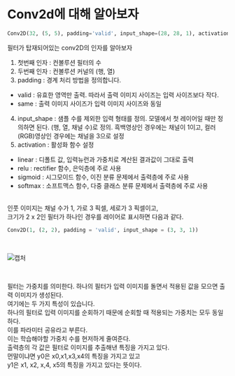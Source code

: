 # Conv2d에 대해 알아보자

```python
Conv2D(32, (5, 5), padding='valid', input_shape=(28, 28, 1), activation='relu')
```
필터가 탑재되어있는 conv2D의 인자를 알아보자 </br>
1. 첫번째 인자 : 컨볼루션 필터의 수</br>
2. 두번째 인자 : 컨볼루션 커널의 (행, 열)</br>
3. padding : 경계 처리 방법을 정의합니다.
  * valid : 유효한 영역만 출력. 따라서 출력 이미지 사이즈는 입력 사이즈보다 작다.
  * same : 출력 이미지 사이즈가 입력 이미지 사이즈와 동일
4. input_shape : 샘플 수를 제외한 입력 형태를 정의. 모델에서 첫 레이어일 때만 정의하면 된다. 
(행, 열, 채널 수)로 정의. 흑백영상인 경우에는 채널이 1이고, 컬러(RGB)영상인 경우에는 채널을 3으로 설정
5. activation : 활성화 함수 설정
  * linear : 디폴트 값, 입력뉴런과 가중치로 계산된 결과값이 그대로 출력
  * relu : rectifier 함수, 은익층에 주로 사용
  * sigmoid : 시그모이드 함수, 이진 분류 문제에서 출력층에 주로 사용
  * softmax : 소프트맥스 함수, 다중 클래스 분류 문제에서 출력층에 주로 사용
</br>
인풋 이미지는 채널 수가 1, 가로 3 픽셀, 세로가 3 픽셀이고, </br>
크기가 2 x 2인 필터가 하나인 경우를 레이어로 표시하면 다음과 같다. </br>

```python
Conv2D(1, (2, 2), padding = 'valid', input_shape = (3, 3, 1))
```
</br>

![캡처](https://user-images.githubusercontent.com/43857226/67059659-e9b64080-f194-11e9-9553-efb48ada5e37.JPG)

</br>

필터는 가중치를 의미한다. 하나의 필터가 입력 이미지를 돌면서 적용된 값을 모으면 출력 이미지가 생성된다.</br> 
여기에는 두 가지 특성이 있습니다.</br>
하나의 필터로 입력 이미지를 순회하기 때문에 순회할 때 적용되는 가중치는 모두 동일하다. </br>
이를 파라미터 공유라고 부른다. </br>
이는 학습해야할 가중치 수를 현저하게 줄여준다.</br>
출력층의 각 값은 필터로 이미지를 추출해낸 특징을 가지고 있다.</br>
먼말이냐면 y0은 x0,x1,x3,x4의 특징을 가지고 있고 </br>
y1은 x1, x2, x,4, x5의 특징을 가지고 있다는 뜻이다. </br>

